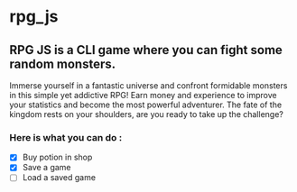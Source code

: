 # rpg_js

## **RPG JS** is a CLI game where you can fight some random monsters.

Immerse yourself in a fantastic universe and confront formidable monsters in this simple yet addictive RPG! Earn money and experience to improve your statistics and become the most powerful adventurer. The fate of the kingdom rests on your shoulders, are you ready to take up the challenge?

### Here is what you can do :

- [x] Buy potion in shop
- [x] Save a game
- [ ] Load a saved game
